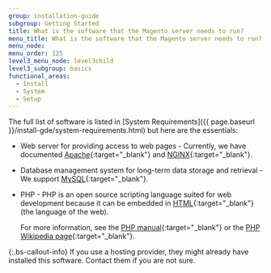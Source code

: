 ```yaml
---
group: installation-guide
subgroup: Getting Started
title: What is the software that the Magento server needs to run?
menu_title: What is the software that the Magento server needs to run?
menu_node:
menu_order: 125
level3_menu_node: level3child
level3_subgroup: basics
functional_areas:
  - Install
  - System
  - Setup
---
```


<!-- This topic is referred to from Magento 2 code! Don't change the [URL](https://glossary.magento.com/url) without informing engineering! -->
<!-- Referring file: README.md owned by core -->

The full list of software is listed in [System Requirements]({{ page.baseurl }}/install-gde/system-requirements.html) but here are the essentials:

*  Web server for providing access to web pages - Currently, we have documented [Apache](http://en.wikipedia.org/wiki/Apache_HTTP_Server){:target="_blank"} and [NGINX](https://en.wikipedia.org/wiki/Nginx){:target="_blank"}.

*  Database management system for long-term data storage and retrieval - We support [MySQL](http://dev.mysql.com/doc/refman/4.1/en/what-is-mysql.html){:target="_blank"}.

*  PHP - PHP is an open source scripting language suited for web development because it can be embedded in [HTML](http://www.w3schools.com/html/html_intro.asp){:target="_blank"} (the language of the web).

   For more information, see the [PHP manual](http://php.net/manual/en/intro-whatis.php){:target="_blank"} or the [PHP Wikipedia page](http://en.wikipedia.org/wiki/PHP){:target="_blank"}.

 {:.bs-callout-info}
If you use a hosting provider, they might already have installed this software. Contact them if you are not sure.
